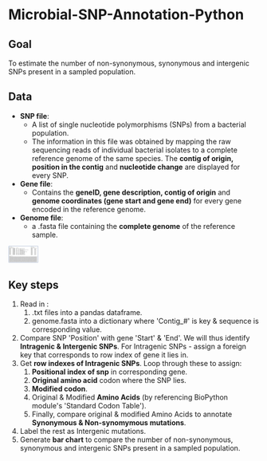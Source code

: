 # Microbial-SNP-Annotation-Python

## Goal
To estimate the number of non-synonymous, synonymous and intergenic SNPs present in a sampled population.
  
    
## Data 
  - **SNP file**: 
    - A list of single nucleotide polymorphisms (SNPs) from a bacterial population. 
    - The information in this file was obtained by mapping the raw sequencing reads of individual bacterial isolates to a complete reference genome of the same species. The **contig of origin, position in the contig** and **nucleotide change** are displayed for every SNP.
  - **Gene file**: 
    - Contains the **geneID, gene description, contig of origin** and **genome coordinates (gene start and gene end)** for every gene encoded in the reference genome.
  - **Genome file**: 
    - a .fasta file containing the **complete genome** of the reference sample.

<img src=".\data\git_snp.png" alt="Drawing" style="width: 60px;"/>

## Key steps
1. Read in :
    1. .txt files into a pandas dataframe. 
    2. genome.fasta into a dictionary where 'Contig_#' is key & sequence is corresponding value. 
2. Compare SNP 'Position' with gene 'Start' & 'End'. We will thus identify **Intragenic & Intergenic SNPs**. For Intragenic SNPs - assign a foreign key that corresponds to row index of gene it lies in. 
3. Get **row indexes of Intragenic SNPs**. Loop through these to assign: 
    1. **Positional index of snp** in corresponding gene. 
    2. **Original amino acid** codon where the SNP lies. 
    3. **Modified codon**. 
    4. Original & Modified **Amino Acids** (by referencing BioPython module's 'Standard Codon Table').
    5. Finally, compare original & modified Amino Acids to annotate **Synonymous & Non-synomymous mutations**. 
4. Label the rest as Intergenic mutations. 
5. Generate **bar chart** to compare the number of non-synonymous, synonymous and intergenic SNPs present in a sampled population.
